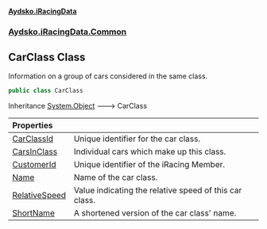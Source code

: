 #### [Aydsko.iRacingData](index.md 'index')
### [Aydsko.iRacingData.Common](index.md#Aydsko.iRacingData.Common 'Aydsko.iRacingData.Common')

## CarClass Class

Information on a group of cars considered in the same class.

```csharp
public class CarClass
```

Inheritance [System.Object](https://docs.microsoft.com/en-us/dotnet/api/System.Object 'System.Object') &#129106; CarClass

| Properties | |
| :--- | :--- |
| [CarClassId](CarClass.CarClassId.md 'Aydsko.iRacingData.Common.CarClass.CarClassId') | Unique identifier for the car class. |
| [CarsInClass](CarClass.CarsInClass.md 'Aydsko.iRacingData.Common.CarClass.CarsInClass') | Individual cars which make up this class. |
| [CustomerId](CarClass.CustomerId.md 'Aydsko.iRacingData.Common.CarClass.CustomerId') | Unique identifier of the iRacing Member. |
| [Name](CarClass.Name.md 'Aydsko.iRacingData.Common.CarClass.Name') | Name of the car class. |
| [RelativeSpeed](CarClass.RelativeSpeed.md 'Aydsko.iRacingData.Common.CarClass.RelativeSpeed') | Value indicating the relative speed of this car class. |
| [ShortName](CarClass.ShortName.md 'Aydsko.iRacingData.Common.CarClass.ShortName') | A shortened version of the car class' name. |
